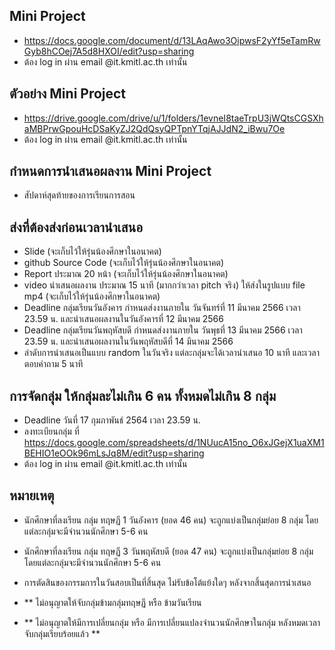 ## Mini Project
- https://docs.google.com/document/d/13LAqAwo3OipwsF2yYf5eTamRwGyb8hCOej7A5d8HXOI/edit?usp=sharing
- ต้อง log in ผ่าน email @it.kmitl.ac.th เท่านั้น

## ตัวอย่าง Mini Project 

- https://drive.google.com/drive/u/1/folders/1evneI8taeTrpU3jWQtsCGSXhaMBPrwGpouHcDSaKyZJ2QdQsyQPTpnYTqjAJJdN2_iBwu7Oe
- ต้อง log in ผ่าน email @it.kmitl.ac.th เท่านั้น

## กำหนดการนำเสนอผลงาน Mini Project
- สัปดาห์สุดท้ายของการเรียนการสอน

## ส่งที่ต้องส่งก่อนเวลานำเสนอ
 - Slide                 (จะเก็บไว้ให้รุ่นน้องศึกษาในอนาคต) 
 - github Source Code    (จะเก็บไว้ให้รุ่นน้องศึกษาในอนาคต) 
 - Report ประมาณ 20 หน้า  (จะเก็บไว้ให้รุ่นน้องศึกษาในอนาคต) 
 - video นำเสนอผลงาน ประมาณ 15 นาที (มากกว่าเวลา pitch จริง) ให้ส่งในรูปแบบ file mp4  (จะเก็บไว้ให้รุ่นน้องศึกษาในอนาคต) 
 - Deadline กลุ่มเรียนวันอังคาร  กำหนดส่งงานภายใน วันจันทร์ที่ 11 มีนาคม 2566 เวลา 23.59 น.  และนำเสนอผลงานในวันอังคารที่ 12 มีนาคม 2566
 - Deadline กลุ่มเรียนวันพฤหัสบดี  กำหนดส่งงานภายใน วันพุธที่ 13 มีนาคม 2566 เวลา 23.59 น.   และนำเสนอผลงานในวันพฤหัสบดีที่ 14 มีนาคม 2566
 - ลำดับการนำเสนอเป็นแบบ random ในวันจริง แต่ละกลุ่มจะได้เวลานำเสนอ 10 นาที และเวลาตอบคำถาม 5 นาที



## การจัดกลุ่ม ให้กลุ่มละไม่เกิน 6 คน ทั้งหมดไม่เกิน 8 กลุ่ม
- Deadline วันที่ 17 กุมภาพันธ์ 2564 เวลา 23.59 น.
- ลงทะเบียนกลุ่ม ที่ https://docs.google.com/spreadsheets/d/1NUucA15no_O6xJGejX1uaXM1BEHIO1eOOk96mLsJq8M/edit?usp=sharing
- ต้อง log in ผ่าน email @it.kmitl.ac.th เท่านั้น

## หมายเหตุ

- นักศึกษาที่ลงเรียน กลุ่ม ทฤษฏี 1 วันอังคาร  (ยอด 46 คน) จะถูกแบ่งเป็นกลุ่มย่อย 8 กลุ่ม โดยแต่ละกลุ่มจะมีจำนวนนักศึกษา 5-6 คน   
- นักศึกษาที่ลงเรียน กลุ่ม ทฤษฏี 3 วันพฤหัสบดี (ยอด 47 คน) จะถูกแบ่งเป็นกลุ่มย่อย 8 กลุ่ม โดยแต่ละกลุ่มจะมีจำนวนนักศึกษา 5-6 คน  
- การตัดสินของกรรมการในวันสอบเป็นที่สิ้นสุด ไม่รับข้อโต้แย้งใดๆ หลังจากสิ้นสุดการนำเสนอ       

- **  ไม่อนุญาตให้จับกลุ่มข้ามกลุ่มทฤษฏี หรือ ข้ามวันเรียน
- **  ไม่อนุญาตให้มีการเปลี่ยนกลุ่ม หรือ มีการเปลี่ยนแปลงจำนวนนักศึกษาในกลุ่ม หลังหมดเวลาจับกลุ่มเรียบร้อยแล้ว **